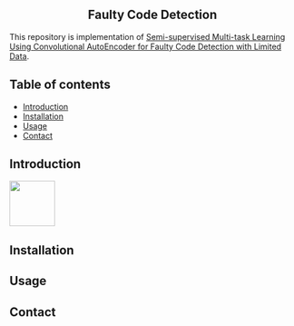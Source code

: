 <h2 align="center">
Faulty Code Detection 
</h2>

This repository is implementation of [Semi-supervised Multi-task Learning Using Convolutional AutoEncoder for Faulty Code Detection with Limited Data]().

<!-- Table of content-->

## Table of contents
* [Introduction](#introduction)
* [Installation](#installation)
* [Usage](#usage)
* [Contact](#contact)


## Introduction

<img src="resources/logo.png" width="80" height="80">

## Installation

## Usage

## Contact

